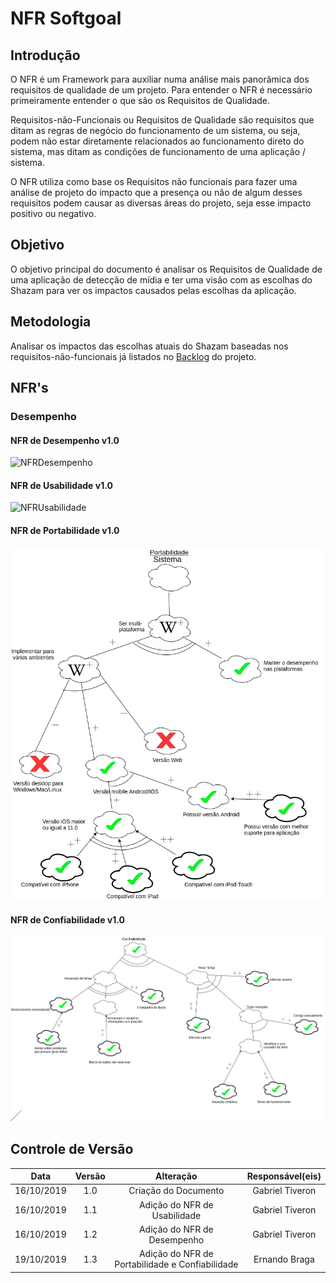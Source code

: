 # NFR Softgoal

## Introdução

O NFR é um Framework para auxiliar numa análise mais panorâmica dos requisitos de qualidade de um projeto. Para entender o NFR é necessário primeiramente entender o que são os Requisitos de Qualidade.


Requisitos-não-Funcionais ou Requisitos de Qualidade são requisitos que ditam as regras de negócio do funcionamento de um sistema, ou seja, podem não estar diretamente relacionados ao funcionamento direto do sistema, mas ditam as condições de funcionamento de uma aplicação / sistema.

O NFR utiliza como base os Requisitos não funcionais para fazer uma análise de projeto do impacto que a presença ou não de algum desses requisitos podem causar as diversas áreas do projeto, seja esse impacto positivo ou negativo.

## Objetivo

O objetivo principal do documento é analisar os Requisitos de Qualidade de uma aplicação de detecção de mídia e ter uma visão com as escolhas do Shazam para ver os impactos causados pelas escolhas da aplicação.

## Metodologia

Analisar os impactos das escolhas atuais do Shazam baseadas nos requisitos-não-funcionais já listados no [Backlog](https://requisitos-de-software.github.io/2019.2-Shazam/modelagem/backlog/) do projeto.

## NFR's

### Desempenho

#### NFR de Desempenho v1.0

![NFRDesempenho](https://imgur.com/kOXXyQM.png)

#### NFR de Usabilidade v1.0

![NFRUsabilidade](https://imgur.com/L1rOFOc.png)

#### NFR de Portabilidade v1.0

![NFRPortabilidade](../imgs/NFR/NFR-portabilidade.png)

#### NFR de Confiabilidade v1.0

![NFRConfiabilidade](../imgs/NFR/NFR-confiabilidade.png)

## Controle de Versão

|Data | Versão | Alteração | Responsável(eis)|
|:--:|:------:|:---------:|:---------------:|
|16/10/2019|1.0|Criação do Documento|Gabriel Tiveron|
|16/10/2019|1.1|Adição do NFR de Usabilidade|Gabriel Tiveron|
|16/10/2019|1.2|Adição do NFR de Desempenho|Gabriel Tiveron|
|19/10/2019|1.3|Adição do NFR de Portabilidade e Confiabilidade|Ernando Braga|
